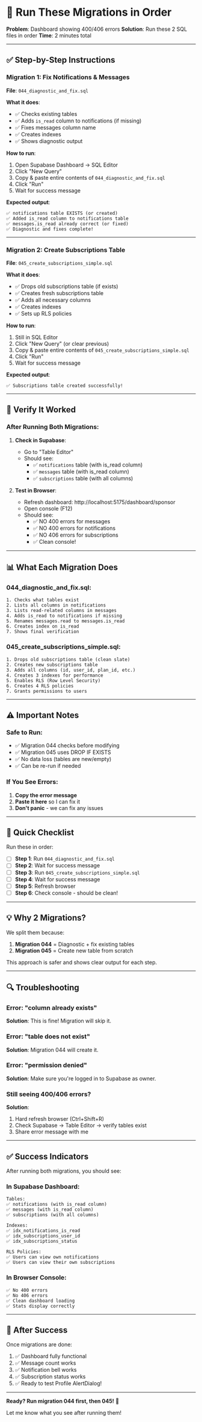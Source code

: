 # 🚀 Run These Migrations in Order

**Problem**: Dashboard showing 400/406 errors
**Solution**: Run these 2 SQL files in order
**Time**: 2 minutes total

---

## ✅ Step-by-Step Instructions

### **Migration 1: Fix Notifications & Messages**

**File**: `044_diagnostic_and_fix.sql`

**What it does**:
- ✅ Checks existing tables
- ✅ Adds `is_read` column to notifications (if missing)
- ✅ Fixes messages column name
- ✅ Creates indexes
- ✅ Shows diagnostic output

**How to run**:
1. Open Supabase Dashboard → SQL Editor
2. Click "New Query"
3. Copy & paste entire contents of `044_diagnostic_and_fix.sql`
4. Click "Run"
5. Wait for success message

**Expected output**:
```
✅ notifications table EXISTS (or created)
✅ Added is_read column to notifications table
✅ messages.is_read already correct (or fixed)
✅ Diagnostic and fixes complete!
```

---

### **Migration 2: Create Subscriptions Table**

**File**: `045_create_subscriptions_simple.sql`

**What it does**:
- ✅ Drops old subscriptions table (if exists)
- ✅ Creates fresh subscriptions table
- ✅ Adds all necessary columns
- ✅ Creates indexes
- ✅ Sets up RLS policies

**How to run**:
1. Still in SQL Editor
2. Click "New Query" (or clear previous)
3. Copy & paste entire contents of `045_create_subscriptions_simple.sql`
4. Click "Run"
5. Wait for success message

**Expected output**:
```
✅ Subscriptions table created successfully!
```

---

## 🧪 Verify It Worked

### After Running Both Migrations:

1. **Check in Supabase**:
   - Go to "Table Editor"
   - Should see:
     - ✅ `notifications` table (with is_read column)
     - ✅ `messages` table (with is_read column)
     - ✅ `subscriptions` table (with all columns)

2. **Test in Browser**:
   - Refresh dashboard: http://localhost:5175/dashboard/sponsor
   - Open console (F12)
   - Should see:
     - ✅ NO 400 errors for messages
     - ✅ NO 400 errors for notifications
     - ✅ NO 406 errors for subscriptions
     - ✅ Clean console!

---

## 📊 What Each Migration Does

### **044_diagnostic_and_fix.sql**:
```
1. Checks what tables exist
2. Lists all columns in notifications
3. Lists read-related columns in messages
4. Adds is_read to notifications if missing
5. Renames messages.read to messages.is_read
6. Creates index on is_read
7. Shows final verification
```

### **045_create_subscriptions_simple.sql**:
```
1. Drops old subscriptions table (clean slate)
2. Creates new subscriptions table
3. Adds all columns (id, user_id, plan_id, etc.)
4. Creates 3 indexes for performance
5. Enables RLS (Row Level Security)
6. Creates 4 RLS policies
7. Grants permissions to users
```

---

## ⚠️ Important Notes

### Safe to Run:
- ✅ Migration 044 checks before modifying
- ✅ Migration 045 uses DROP IF EXISTS
- ✅ No data loss (tables are new/empty)
- ✅ Can be re-run if needed

### If You See Errors:
1. **Copy the error message**
2. **Paste it here** so I can fix it
3. **Don't panic** - we can fix any issues

---

## 🎯 Quick Checklist

Run these in order:

- [ ] **Step 1**: Run `044_diagnostic_and_fix.sql`
- [ ] **Step 2**: Wait for success message
- [ ] **Step 3**: Run `045_create_subscriptions_simple.sql`
- [ ] **Step 4**: Wait for success message
- [ ] **Step 5**: Refresh browser
- [ ] **Step 6**: Check console - should be clean!

---

## 💡 Why 2 Migrations?

We split them because:
1. **Migration 044** = Diagnostic + fix existing tables
2. **Migration 045** = Create new table from scratch

This approach is safer and shows clear output for each step.

---

## 🔍 Troubleshooting

### Error: "column already exists"
**Solution**: This is fine! Migration will skip it.

### Error: "table does not exist"
**Solution**: Migration 044 will create it.

### Error: "permission denied"
**Solution**: Make sure you're logged in to Supabase as owner.

### Still seeing 400/406 errors?
**Solution**:
1. Hard refresh browser (Ctrl+Shift+R)
2. Check Supabase → Table Editor → verify tables exist
3. Share error message with me

---

## ✅ Success Indicators

After running both migrations, you should see:

### In Supabase Dashboard:
```
Tables:
✅ notifications (with is_read column)
✅ messages (with is_read column)
✅ subscriptions (with all columns)

Indexes:
✅ idx_notifications_is_read
✅ idx_subscriptions_user_id
✅ idx_subscriptions_status

RLS Policies:
✅ Users can view own notifications
✅ Users can view their own subscriptions
```

### In Browser Console:
```
✅ No 400 errors
✅ No 406 errors
✅ Clean dashboard loading
✅ Stats display correctly
```

---

## 🚀 After Success

Once migrations are done:
1. ✅ Dashboard fully functional
2. ✅ Message count works
3. ✅ Notification bell works
4. ✅ Subscription status works
5. ✅ Ready to test Profile AlertDialog!

---

**Ready? Run migration 044 first, then 045!** 🎯

Let me know what you see after running them!
